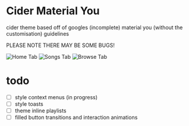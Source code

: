 # Cider Material You
cider theme based off of googles (incomplete) material you (without the customisation) guidelines

PLEASE NOTE THERE MAY BE SOME BUGS!

![Home Tab](https://user-images.githubusercontent.com/32418685/154198992-02ecf329-f7fe-4a80-9838-c406b8eb23ed.png)
![Songs Tab](https://user-images.githubusercontent.com/32418685/154198884-05758d19-64b5-4b00-91a2-041148ced903.png)
![Browse Tab](https://user-images.githubusercontent.com/32418685/154199111-f0d7366c-40e7-4146-a255-24e35210043b.png)

# todo
 - [ ] style context menus (in progress)
 - [ ] style toasts
 - [ ] theme inline playlists
 - [ ] filled button transitions and interaction animations
